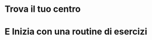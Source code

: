 
# Trova il tuo centro

# E Inizia con una routine di esercizi 


<!--stackedit_data:
eyJoaXN0b3J5IjpbLTIwODE0NDk2NTIsNzMwOTk4MTE2XX0=
-->